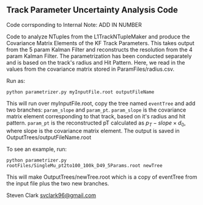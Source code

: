 ## Track Parameter Uncertainty Analysis Code

Code corrsponding to Internal Note: ADD IN NUMBER

Code to analyze NTuples from the L1TrackNTupleMaker and produce the Covariance Matrix Elements of the KF Track Parameters. This takes output from the 5 param Kalman Filter and reconstructs the
resolution from the 4 param Kalman Filter. The parametrization has been conducted separately and is based on the track's radius and Hit Pattern. Here, we read in the values from the covariance matrix stored in ParamFiles/radius.csv. 

Run as:
```
python parametrizer.py myInputFile.root outputFileName
```

This will run over myInputFile.root, copy the tree named `eventTree` and add two branches: `param_slope` and `param_pt`. `param_slope` is the covariance matrix element corresponding to that track,
based on it's radius and hit pattern. `param_pt` is the reconstructed pT calculated as  $p_T - slope \times d_0$, where slope is the covariance matrix element. The output is saved in OutputTrees/outputFileName.root

To see an example, run: 
```
python parametrizer.py rootFiles/SingleMu_pt2to100_100k_D49_5Params.root newTree
```

This will make OutputTrees/newTree.root which is a copy of eventTree from the input file plus the two new branches.


Steven Clark
svclark96@gmail.com

